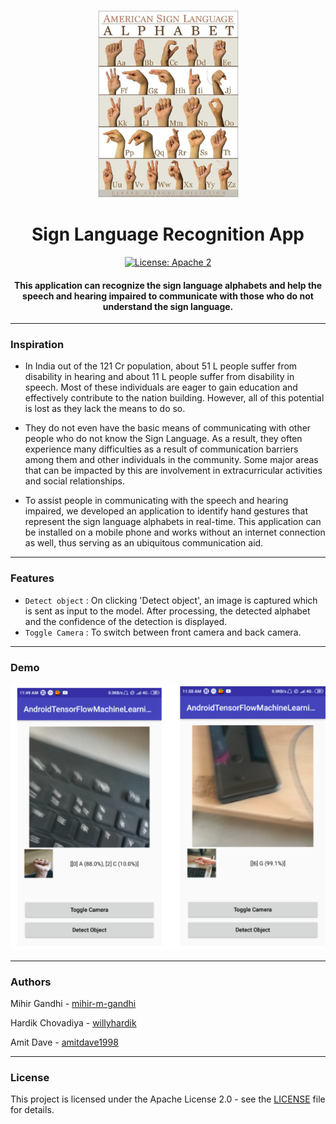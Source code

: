 <p align="center">
  <a href="" rel="noopener">
 <img height=300px src="./ASL.jpg" alt="American Sign Language"></a>
</p>

<h1 align="center">Sign Language Recognition App</h1>

<div align="center">
  
[![License: Apache 2](https://img.shields.io/badge/License-Apache-yellow.svg)](https://www.apache.org/licenses/LICENSE-2.0)

<h4>This application can recognize the sign language alphabets and help the speech and hearing impaired to communicate with those who do not understand the sign language.</h4>

</div>

-----------------------------------------
### Inspiration

* In India out of the 121 Cr population, about 51 L people suffer from disability in hearing and about 11 L people suffer from disability in speech. Most of these individuals are eager to gain education and effectively contribute to the nation building. However, all of this potential is lost as they lack the means to do so. 

* They do not even have the basic means of communicating with other people who do not know the Sign Language. As a result, they often experience many difficulties as a result of communication barriers among them and other individuals in the community. Some major areas that can be impacted by this are involvement in extracurricular activities and social relationships. 

* To assist people in communicating with the speech and hearing impaired, we developed an application to identify hand gestures that represent the sign language alphabets in real-time. This application can be installed on a mobile phone and works without an internet connection as well, thus serving as an ubiquitous communication aid. 

------------------------------------------
### Features

- `Detect object` :  On clicking 'Detect object', an image is captured which is sent as input to the model. After processing, the detected alphabet and the confidence of the detection is displayed.
- `Toggle Camera` : To switch between front camera and back camera.

------------------------------------------
### Demo
<p align="center">
    <img src="./Demo.png">
</p>

------------------------------------------
### Authors

Mihir Gandhi - [mihir-m-gandhi](https://github.com/mihir-m-gandhi)

Hardik Chovadiya - [willyhardik](https://github.com/willyhardik/)

Amit Dave - [amitdave1998](https://github.com/amitdave1998)

------------------------------------------
### License
This project is licensed under the Apache License 2.0 - see the [LICENSE](./LICENSE) file for details.
